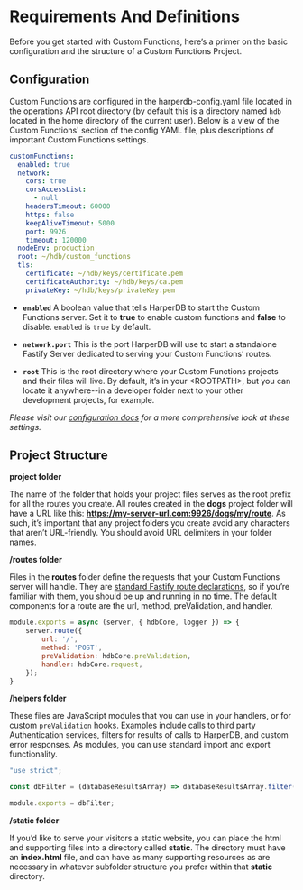 # Requirements And Definitions
Before you get started with Custom Functions, here’s a primer on the basic configuration and the structure of a Custom Functions Project.

## Configuration
Custom Functions are configured in the harperdb-config.yaml file located in the operations API root directory (by default this is a directory named `hdb` located in the home directory of the current user). Below is a view of the Custom Functions' section of the config YAML file, plus descriptions of important Custom Functions settings. 

```yaml
customFunctions:
  enabled: true
  network:
    cors: true
    corsAccessList:
      - null
    headersTimeout: 60000
    https: false
    keepAliveTimeout: 5000
    port: 9926
    timeout: 120000
  nodeEnv: production
  root: ~/hdb/custom_functions
  tls:
    certificate: ~/hdb/keys/certificate.pem
    certificateAuthority: ~/hdb/keys/ca.pem
    privateKey: ~/hdb/keys/privateKey.pem
```

* **`enabled`**
  A boolean value that tells HarperDB to start the Custom Functions server. Set it to **true** to enable custom functions and **false** to disable. `enabled` is `true` by default.

* **`network.port`**
  This is the port HarperDB will use to start a standalone Fastify Server dedicated to serving your Custom Functions’ routes.

* **`root`**
  This is the root directory where your Custom Functions projects and their files will live. By default, it’s in your \<ROOTPATH>, but you can locate it anywhere--in a developer folder next to your other development projects, for example.

_Please visit our [configuration docs](../reference/configuration.md) for a more comprehensive look at these settings._

## Project Structure
**project folder**

The name of the folder that holds your project files serves as the root prefix for all the routes you create.  All routes created in the **dogs** project folder will have a URL like this: **https://my-server-url.com:9926/dogs/my/route**. As such, it’s important that any project folders you create avoid any characters that aren’t URL-friendly. You should avoid URL delimiters in your folder names.


**/routes folder**

Files in the **routes** folder define the requests that your Custom Functions server will handle. They are [standard Fastify route declarations](https://www.fastify.io/docs/latest/Reference/Routes/), so if you’re familiar with them, you should be up and running in no time. The default components for a route are the url, method, preValidation, and handler.

```javascript
module.exports = async (server, { hdbCore, logger }) => {
    server.route({
        url: '/',
        method: 'POST',
        preValidation: hdbCore.preValidation,
        handler: hdbCore.request,
    });
}
```

**/helpers folder**

These files are JavaScript modules that you can use in your handlers, or for custom `preValidation` hooks. Examples include calls to third party Authentication services, filters for results of calls to HarperDB, and custom error responses. As modules, you can use standard import and export functionality.

```javascript
"use strict";

const dbFilter = (databaseResultsArray) => databaseResultsArray.filter((result) => result.showToApi === true);

module.exports = dbFilter;
```

**/static folder**

If you’d like to serve your visitors a static website, you can place the html and supporting files into a directory called **static**. The directory must have an **index.html** file, and can have as many supporting resources as are necessary in whatever subfolder structure you prefer within that **static** directory.